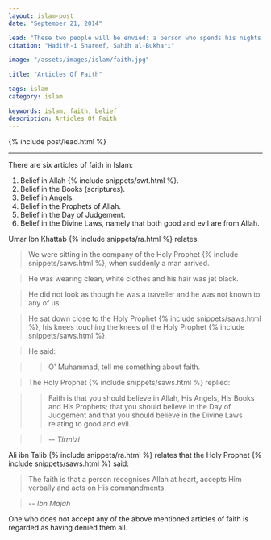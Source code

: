 ```yaml
---
layout: islam-post
date: "September 21, 2014"

lead: "These two people will be envied: a person who spends his nights and days reading the Qur'an, and a person who spends the wealth given by Allah in the path of Allah."
citation: "Hadith-i Shareef, Sahih al-Bukhari"

image: "/assets/images/islam/faith.jpg"

title: "Articles Of Faith"

tags: islam
category: islam

keywords: islam, faith, belief
description: Articles Of Faith
---
```


{% include post/lead.html %}

***

There are six articles of faith in Islam:

1. Belief in Allah {% include snippets/swt.html %}.
2. Belief in the Books (scriptures).
3. Belief in Angels.
4. Belief in the Prophets of Allah.
5. Belief in the Day of Judgement.
6. Belief in the Divine Laws, namely that both good and evil are from Allah.

Umar Ibn Khattab {% include snippets/ra.html %} relates:

> We were sitting in the company of the Holy Prophet {% include snippets/saws.html %}, when suddenly a man arrived.

> He was wearing clean, white clothes and his hair was jet black.

> He did not look as though he was a traveller and he was not known to any of us.

> He sat down close to the Holy Prophet {% include snippets/saws.html %}, his knees touching the knees of the Holy Prophet {% include snippets/saws.html %}.

> He said:

>> O' Muhammad, tell me something about faith.

> The Holy Prophet {% include snippets/saws.html %} replied:

>> Faith is that you should believe in Allah, His Angels, His Books and His Prophets; that you should believe in the Day of Judgement and that you should believe in the Divine Laws relating to good and evil.

>> -- <cite>Tirmizi</cite>

Ali ibn Talib {% include snippets/ra.html %} relates that the Holy Prophet {% include snippets/saws.html %} said:

> The faith is that a person recognises Allah at heart, accepts Him verbally and acts on His commandments.

> -- <cite>Ibn Majah</cite>

One who does not accept any of the above mentioned articles of faith is regarded as having denied them all.
